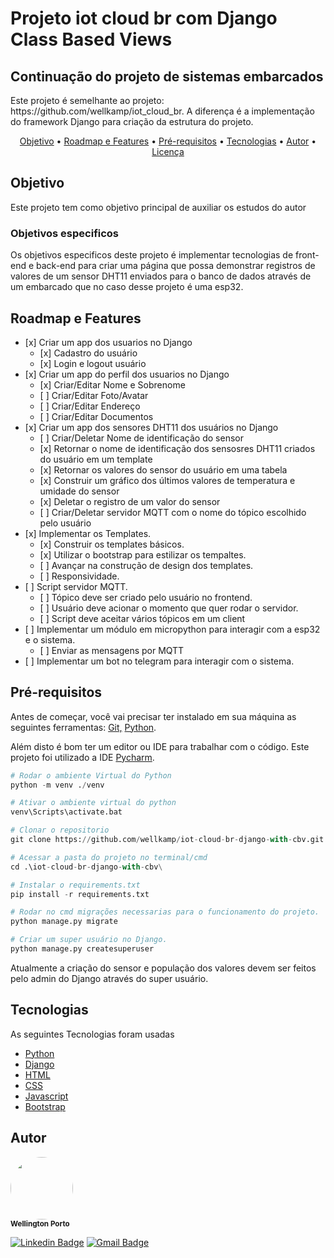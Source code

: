 <h1> Projeto iot cloud br com Django Class Based Views </h1> 
<h2> Continuação do projeto de sistemas embarcados </h2>
<p>Este projeto é semelhante ao projeto: https://github.com/wellkamp/iot_cloud_br. 
A diferença é a implementação do framework Django para criação da estrutura do projeto.</p>

<p align="center">
 <a href="#objetivo">Objetivo</a> •
 <a href="#roadmap">Roadmap e Features</a> • 
 <a href="#prerequisitos">Pré-requisitos</a> • 
 <a href="#tecnologias">Tecnologias</a> • 
 <a href="#licenc-a">Autor</a> • 
 <a href="#autor">Licença</a>
</p>

<h2>Objetivo</h2>
<p>Este projeto tem como objetivo principal de auxiliar os estudos do autor</p>
<h3>Objetivos especificos</h3>
<p>Os objetivos especificos deste projeto é implementar tecnologias de front-end e back-end para criar 
uma página que possa demonstrar registros de valores de um sensor DHT11 enviados para o banco de dados
através de um embarcado que no caso desse projeto é uma esp32.</p>

<h2 id='#roadmap'>Roadmap e Features</h2>
<ul>
<li>[x] Criar um app dos usuarios no Django
<ul>
<li>[x] Cadastro do usuário</li>
<li>[x] Login e logout usuário</li>
</ul>
</li>

<li>[x] Criar um app do perfil dos usuarios no Django
<ul>
<li>[x] Criar/Editar Nome e Sobrenome</li>
<li>[ ] Criar/Editar Foto/Avatar</li>
<li>[ ] Criar/Editar Endereço</li>
<li>[ ] Criar/Editar Documentos</li>
</ul>
</li>

<li>[x] Criar um app dos sensores DHT11 dos usuários no Django
<ul>
<li>[ ] Criar/Deletar Nome de identificação do sensor</li>
<li>[x] Retornar o nome de identificação dos sensosres DHT11 criados do usuário em um template</li>
<li>[x] Retornar os valores do sensor do usuário em uma tabela</li>
<li>[x] Construir um gráfico dos últimos valores de temperatura e umidade do sensor</li>
<li>[x] Deletar o registro de um valor do sensor</li>
<li>[ ] Criar/Deletar servidor MQTT com o nome do tópico escolhido pelo usuário</li>
</ul>
</li>

<li>[x] Implementar os Templates.
<ul>
<li>[x] Construir os templates básicos.</li>
<li>[x] Utilizar o bootstrap para estilizar os tempaltes.</li>
<li>[ ] Avançar na construção de design dos templates.</li>
<li>[ ] Responsividade.</li>
</ul>

<li>[ ] Script servidor MQTT.
<ul>
<li>[ ] Tópico deve ser criado pelo usuário no frontend.</li>
<li>[ ] Usuário deve acionar o momento que quer rodar o servidor.</li>
<li>[ ] Script deve aceitar vários tópicos em um client</li>
</ul>
</li>

<li>[ ] Implementar um módulo em micropython para interagir com a esp32 e o sistema.
<ul>
<li>[ ] Enviar as mensagens por MQTT</li>
</ul>
</li>

<li>[ ] Implementar um bot no telegram para interagir com o sistema.
</li>

</ul>

<h2>Pré-requisitos</h2>
<p> Antes de começar, você vai precisar ter instalado em sua máquina as seguintes ferramentas:
<a href="www.github.com">Git,</a> <a href="https://www.python.org/">Python</a>.
</p>

<p>Além disto é bom ter um editor ou IDE para trabalhar com o código. Este projeto foi utilizado a IDE 
<a href="https://www.jetbrains.com/pt-br/pycharm/">Pycharm</a>.</p>

~~~python
# Rodar o ambiente Virtual do Python
python -m venv ./venv

# Ativar o ambiente virtual do python
venv\Scripts\activate.bat

# Clonar o repositorio
git clone https://github.com/wellkamp/iot-cloud-br-django-with-cbv.git

# Acessar a pasta do projeto no terminal/cmd
cd .\iot-cloud-br-django-with-cbv\

# Instalar o requirements.txt
pip install -r requirements.txt

# Rodar no cmd migrações necessarias para o funcionamento do projeto.
python manage.py migrate

# Criar um super usuário no Django.
python manage.py createsuperuser
~~~

<p>Atualmente a criação do sensor e população dos valores devem ser feitos pelo
admin do Django através do super usuário.</p>

<h2>Tecnologias</h2>
<p>As seguintes Tecnologias foram usadas</p>
<ul>
<li><a href="https://www.python.org/">Python</a></li>
<li><a href="https://www.djangoproject.com/">Django</a></li>
<li><a href="https://pt.wikipedia.org/wiki/HTML">HTML</a></li>
<li><a href="https://pt.wikipedia.org/wiki/Cascading_Style_Sheets">CSS</a></li>
<li><a href="https://pt.wikipedia.org/wiki/JavaScript">Javascript</a></li>
<li><a href="https://getbootstrap.com/">Bootstrap</a></li>
</ul>

<h2>Autor</h2>
<p>
 <img style="border-radius: 50%;" src="https://github.com/wellkamp.png " width="100px;" alt=""/>
 <br />
 <sub><b>Wellington Porto</b></sub></p>

[![Linkedin Badge](https://img.shields.io/badge/-Wellington-blue?style=flat-square&logo=Linkedin&logoColor=white&link=https://www.linkedin.com/in/wellington-weikamp-porto-8a00b295/)](https://www.linkedin.com/in/wellington-weikamp-porto-8a00b295/) 
[![Gmail Badge](https://img.shields.io/badge/-wellkamp@gmail.com-c14438?style=flat-square&logo=Gmail&logoColor=white&link=mailto:wellkamp@gmail.com)](mailto:wellkamp@gmail.com)
